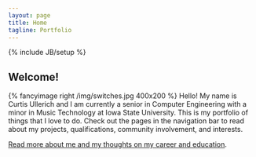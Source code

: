 ```yaml
---
layout: page
title: Home
tagline: Portfolio
---
```

{% include JB/setup %}

## Welcome!
{% fancyimage right /img/switches.jpg 400x200  %}
Hello! My name is Curtis Ullerich and I am currently a senior in Computer Engineering with a minor in Music Technology at Iowa State University. This is my portfolio of things that I love to do. Check out the pages in the navigation bar to read about my projects, qualifications, community involvement, and interests.

[Read more about me and my thoughts on my career and education](/about.html).
